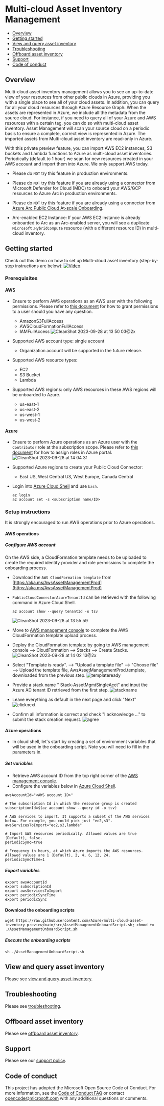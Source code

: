 # Multi-cloud Asset Inventory Management

- [Overview](https://github.com/Azure/multi-cloud-asset-inventory-preview/tree/main#overview)
- [Getting started](https://github.com/Azure/multi-cloud-asset-inventory-preview/tree/main#getting-started)
- [View and query asset inventory](https://github.com/Azure/multi-cloud-asset-inventory-preview/tree/main#view-and-query-asset-inventory)
- [Troubleshooting](https://github.com/Azure/multi-cloud-asset-inventory-preview/tree/main#troubleshooting)
- [Offboard asset inventory](https://github.com/Azure/multi-cloud-asset-inventory-preview/tree/main#offboard-asset-inventory)
- [Support](https://github.com/Azure/multi-cloud-asset-inventory-preview/tree/main#support)
- [Code of conduct](https://github.com/Azure/multi-cloud-asset-inventory-preview/tree/main#code-of-conduct)

## Overview
Multi-cloud asset inventory management allows you to see an up-to-date view of your resources from other public clouds in Azure, providing you with a single place to see all of your cloud assets. In addition, you can query for all your cloud resources through Azure Resource Graph. When the assets are represented in Azure, we include all the metadata from the source cloud. For instance, if you need to query all of your Azure and AWS resources with a certain tag, you can do so with multi-cloud asset inventory. Asset Management will scan your source cloud on a periodic basis to ensure a complete, correct view is represented in Azure. The imported assets from Multi-cloud asset inventory are read-only in Azure. 

With this private preview feature, you can import AWS EC2 instances, S3 buckets and Lambda functions to Azure as multi-cloud asset inventories. Periodically (default to 1 hour) we scan for new resources created in your AWS account and import them into Azure. We only support AWS today.

- Please do `NOT` try this feature in production environments.
  
- Please do `NOT` try this feature if you are already using a connector from Microsoft Defender for Cloud (MDC) to onboard your AWS/GCP resources to Azure Arc in production environments.

- Please do `NOT` try this feature if you are already using a connector from [Azure Arc Public Cloud At-scale Onboarding](https://github.com/Azure/azure-arc-publicclouds-preview).

- Arc-enabled EC2 Instance: If your AWS EC2 instance is already onboarded to Arc as an Arc-enabled server, you will see a duplicate `Microsoft.HybridCompute` resource (with a different resource ID) in multi-cloud inventory.

## Getting started
Check out this demo on how to set up Multi-cloud asset inventory (step-by-step instructions are below):
[![Video](https://img.youtube.com/vi/GewFlrndwuE/maxresdefault.jpg)](https://www.youtube.com/watch?v=GewFlrndwuE)

### Prerequisites

#### AWS
- Ensure to perform AWS operations as an AWS user with the following permissions. Please refer to [this document](https://docs.aws.amazon.com/IAM/latest/UserGuide/id_users_change-permissions.html#users_change_permissions-add-console) for how to grant  permissions to a user should you have any question.
  - AmazonS3FullAccess
  - AWSCloudFormationFullAccess
  - IAMFullAccess
![CleanShot 2023-09-28 at 13 50 03@2x](https://github.com/Azure/multi-cloud-asset-inventory-preview/assets/35560783/d0522c44-9591-4a4e-bfe0-b77e14ed56d7)


- Supported AWS account type: single account
  
  - Organization account will be supported in the future release.

- Supported AWS resource types: 
    - EC2
    - S3 Bucket
    - Lambda

- Supported AWS regions: only AWS resources in these AWS regions will be onboarded to Azure.
    - us-east-1
    - us-east-2
    - us-west-1
    - us-west-2  

#### Azure
- Ensure to perform Azure operations as an Azure user with the `Contributor` role at the subscription scope. Please refer to [this document](https://learn.microsoft.com/en-us/azure/role-based-access-control/role-assignments-portal?tabs=delegate-condition) for how to assign roles in Azure portal.
![CleanShot 2023-09-28 at 14 04 31](https://github.com/Azure/multi-cloud-asset-inventory-preview/assets/35560783/e5e6537c-d3f1-4528-9f7e-bb78c36f3ab4)



- Supported Azure regions to create your Public Cloud Connector: 
    - East US, West Central US, West Europe, Canada Central

- Login into [Azure Cloud Shell](https://portal.azure.com/#cloudshell/) and use `bash`.

    ```
    az login
    az account set -s <subscription name/ID>
    ```

### Setup instructions
It is strongly encouraged to run AWS operations prior to Azure operations.

#### AWS operations
##### Configure AWS account
On the AWS side, a CloudFormation template needs to be uploaded to create the required identity provider and role permissions to complete the onboarding process.

- Download the `AWS CloudFormation template` from [https://aka.ms/AwsAssetManagementProd](https://aka.ms/AwsAssetManagementProd)
- `PublicCloudConnectorAzureTenantId` can be retrieved with the following command in Azure Cloud Shell.
  ```
  az account show --query tenantId -o tsv
  ```
  ![CleanShot 2023-09-28 at 13 55 59](https://github.com/Azure/multi-cloud-asset-inventory-preview/assets/35560783/554b8f16-d3d1-4bc2-af71-2a8d987d6ba1)

- Move to [AWS management console](https://aws.amazon.com/console) to complete the AWS CloudFormation template upload process.

- Deploy the CloudFormation template by going to AWS management console --> CloudFormation --> Stacks --> Create Stacks.
![CleanShot 2023-09-28 at 14 02 13@2x](https://github.com/Azure/multi-cloud-asset-inventory-preview/assets/35560783/c905ed32-0fa5-47b7-a7f6-2ed4062182fc)

- Select "Template is ready". --> "Upload a template file" --> "Choose file" --> Upload the template file, AwsAssetManagementProd.template, downloaded from the previous step.
![templateready](./images/templateready.jpg)

- Provide a stack name " Stack-AssetMgmtSingleAcct" and input the Azure AD tenant ID retrieved from the first step.
![stackname](./images/stackname.jpg)


- Leave everything as default in the next page and click "Next"
![clicknext](./images/clicknext.jpg)

- Confirm all information is correct and check "I acknowledge ..." to submit the stack creation request.
![agree](./images/agreetoterm.jpg)


#### Azure operations
- In cloud shell, let's start by creating a set of environment variables that will be used in the onboarding script. Note you will need to fill in the parameters in.

##### Set variables
- Retrieve AWS account ID from the top right corner of the [AWS management console](https://aws.amazon.com/console/).
- Configure the variables below in [Azure Cloud Shell](https://shell.azure.com).
```
awsAccountId="<AWS account ID>"
```
```
# The subscription Id in which the resource group is created
subscriptionId=$(az account show --query id -o tsv)

# AWS services to import. It supports a subset of the AWS services below. For example, you could pick just "ec2,s3".
awsServicesToImport="ec2,s3,lambda"

# Import AWS resources periodically. Allowed values are true (Default), false.
periodicSync=true

# Frequency in hours, at which Azure imports the AWS resources. Allowed values are 1 (Default), 2, 4, 6, 12, 24.
periodicSyncTime=1
```

##### Export variables
```
export awsAccountId
export subscriptionId
export awsServicesToImport
export periodicSyncTime
export periodicSync
```

#### Download the onboarding scripts
```
wget https://raw.githubusercontent.com/Azure/multi-cloud-asset-inventory-preview/main/src/AssetManagementOnboardScript.sh; chmod +x ./AssetManagementOnboardScript.sh
```

##### Execute the onboarding scripts
```
sh ./AssetManagementOnboardScript.sh
```

## View and query asset inventory
Please see [view and query asset inventory](https://github.com/Azure/multi-cloud-asset-inventory-preview/blob/main/view-and-query-asset-inventory.md).

## Troubleshooting
Please see [troubleshooting](https://github.com/Azure/multi-cloud-asset-inventory-preview/blob/main/troubleshooting.md).

## Offboard asset inventory
Please see [offboard asset inventory](https://github.com/Azure/multi-cloud-asset-inventory-preview/blob/main/offboard-asset-inventory.md).

## Support
Please see our [support policy](https://github.com/Azure/multi-cloud-asset-inventory-preview/blob/main/SUPPORT.md).

## Code of conduct
This project has adopted the Microsoft Open Source Code of Conduct. For more information, see the [Code of Conduct FAQ](https://github.com/Azure/multi-cloud-asset-inventory-preview/blob/main/CODE_OF_CONDUCT.md) or contact opencode@microsoft.com with any additional questions or comments.
